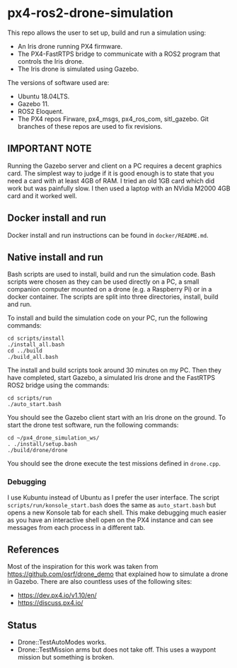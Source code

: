 # px4-ros2-drone-simulation

This repo allows the user to set up, build and run a simulation using:

* An Iris drone running PX4 firmware.
* The PX4-FastRTPS bridge to communicate with a ROS2 program that controls
the Iris drone.
* The Iris drone is simulated using Gazebo.

The versions of software used are:

* Ubuntu 18.04LTS.
* Gazebo 11.
* ROS2 Eloquent.
* The PX4 repos Firware, px4_msgs, px4_ros_com, sitl_gazebo.  Git branches
of these repos are used to fix revisions.

## IMPORTANT NOTE

Running the Gazebo server and client on a PC requires a decent graphics card.
The simplest way to judge if it is good enough is to state that you need a card
with at least 4GB of RAM.  I tried an old 1GB card which did work but was
painfully slow.  I then used a laptop with an NVidia M2000 4GB card and it
worked well.

## Docker install and run

Docker install and run instructions can be found in `docker/README.md`.

## Native install and run

Bash scripts are used to install, build and run the simulation code. Bash
scripts were chosen as they can be used directly on a PC, a small companion
computer mounted on a drone (e.g. a Raspberry Pi) or in a docker container.
The scripts are split into three directories, install, build and run.

To install and build the simulation code on your PC, run the following 
commands:

```text
cd scripts/install
./install_all.bash
cd ../build
./build_all.bash
```

The install and build scripts took around 30 minutes on my PC.  Then they 
have completed, start Gazebo, a simulated Iris drone and the FastRTPS ROS2
bridge using the commands:

```text
cd scripts/run
./auto_start.bash
```

You should see the Gazebo client start with an Iris drone on the ground. 
To start the drone test software, run the following commands:

```text
cd ~/px4_drone_simulation_ws/
. ./install/setup.bash
./build/drone/drone
```

You should see the drone execute the test missions defined in `drone.cpp`.

### Debugging

I use Kubuntu instead of Ubuntu as I prefer the user interface.  The script 
`scripts/run/konsole_start.bash` does the same as `auto_start.bash` but opens 
a new Konsole tab for each shell.  This make debugging much easier as you have
an interactive shell open on the PX4 instance and can see messages from each 
process in a different tab.

## References

Most of the inspiration for this work was taken from
<https://github.com/osrf/drone_demo> that explained how to simulate a drone in
Gazebo.  There are also countless uses of the following sites:

* <https://dev.px4.io/v1.10/en/>
* <https://discuss.px4.io/>

## Status

* Drone::TestAutoModes works.
* Drone::TestMission arms but does not take off. This uses a waypont mission but something is broken.

